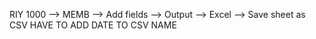 RIY 1000 --> MEMB --> Add fields --> Output --> Excel --> Save sheet as CSV
HAVE TO ADD DATE TO CSV NAME
